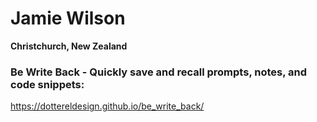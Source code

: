 # Jamie Wilson
**Christchurch, New Zealand**

### Be Write Back - Quickly save and recall prompts, notes, and code snippets:
https://dottereldesign.github.io/be_write_back/
